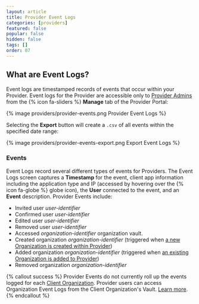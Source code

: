 ```yaml
---
layout: article
title: Provider Event Logs
categories: [providers]
featured: false
popular: false
hidden: false
tags: []
order: 07
---
```


## What are Event Logs?

Event logs are timestamped records of events that occur within your Provider. Event logs for the Provider are accessible only to [Provider Admins]({{site.baseurl}}/article/provider-users/) from the {% icon fa-sliders %} **Manage** tab of the Provider Portal:

{% image providers/provider-events.png Provider Event Logs %}

Selecting the **Export** button will create a `.csv` of all events within the specified date range:

{% image providers/provider-events-export.png Export Event Logs %}

### Events

Event Logs record several different types of events for Providers. The Event Logs screen captures a **Timestamp** for the event, client app information including the application type and IP (accessed by hovering over the {% icon fa-globe %} globe icon), the **User** connected to the event, and an **Event** description. Provider Events include:

- Invited user *user-identifier*
- Confirmed user *user-identifier*
- Edited user *user-identifier*
- Removed user *user-identifier*
- Accessed *organization-identifier* organization vault.
- Created organization *organization-identifier* (triggered when [a new Organization is created within Provider]({{site.baseurl}}/article/client-org-setup/#create-a-client-organization))
- Added organization *organization-identifier* (triggered when [an existing Organization is added to Provider]({{site.baseurl}}/article/providers-faqs/#q-can-i-add-an-existing-organizations-to-my-provider))
- Removed organization *organization-identifier*

{% callout success %}
Provider Events do not currently roll up the events logged for each [Client Organization]({{site.baseurl}}/article/providers/#client-organizations). Provider users can access Organization Event Logs from the Client Organization's Vault. [Learn more]({{site.baseurl}}/article/event-logs/).
{% endcallout %}
